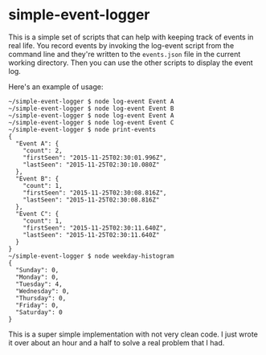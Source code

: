 # simple-event-logger

This is a simple set of scripts that can help with keeping track of events in real life. You record events by invoking the log-event script from the command line and they're written to the `events.json` file in the current working directory. Then you can use the other scripts to display the event log.

Here's an example of usage:

```
~/simple-event-logger $ node log-event Event A
~/simple-event-logger $ node log-event Event B
~/simple-event-logger $ node log-event Event A
~/simple-event-logger $ node log-event Event C
~/simple-event-logger $ node print-events
{
  "Event A": {
    "count": 2,
    "firstSeen": "2015-11-25T02:30:01.996Z",
    "lastSeen": "2015-11-25T02:30:10.080Z"
  },
  "Event B": {
    "count": 1,
    "firstSeen": "2015-11-25T02:30:08.816Z",
    "lastSeen": "2015-11-25T02:30:08.816Z"
  },
  "Event C": {
    "count": 1,
    "firstSeen": "2015-11-25T02:30:11.640Z",
    "lastSeen": "2015-11-25T02:30:11.640Z"
  }
}
~/simple-event-logger $ node weekday-histogram
{
  "Sunday": 0,
  "Monday": 0,
  "Tuesday": 4,
  "Wednesday": 0,
  "Thursday": 0,
  "Friday": 0,
  "Saturday": 0
}
```

This is a super simple implementation with not very clean code. I just wrote it over about an hour and a half to solve a real problem that I had.

